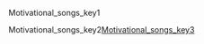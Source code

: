 Motivational_songs_key1

Motivational_songs_key2[Motivational_songs_key3](dtgoDXEOxTM&pbjreload=10)
